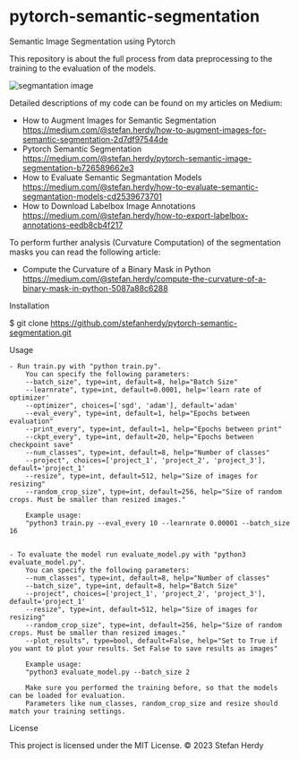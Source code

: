 # pytorch-semantic-segmentation
Semantic Image Segmentation using Pytorch

This repository is about the full process from data preprocessing to the training to the evaluation of the models. 

![segmantation image](https://github.com/stefanherdy/pytorch-semantic-segmentation/blob/main/img/seg.png?raw=true)

Detailed descriptions of my code can be found on my articles on Medium:
- How to Augment Images for Semantic Segmentation
  https://medium.com/@stefan.herdy/how-to-augment-images-for-semantic-segmentation-2d7df97544de
- Pytorch Semantic Segmentation
  https://medium.com/@stefan.herdy/pytorch-semantic-image-segmentation-b726589662e3
- How to Evaluate Semantic Segmantation Models
  https://medium.com/@stefan.herdy/how-to-evaluate-semantic-segmantation-models-cd2539673701
- How to Download Labelbox Image Annotations
  https://medium.com/@stefan.herdy/how-to-export-labelbox-annotations-eedb8cb4f217

To perform further analysis (Curvature Computation) of the segmentation masks you can read the following article:
- Compute the Curvature of a Binary Mask in Python
  https://medium.com/@stefan.herdy/compute-the-curvature-of-a-binary-mask-in-python-5087a88c6288
  


Installation

$ git clone https://github.com/stefanherdy/pytorch-semantic-segmentation.git

Usage

    - Run train.py with "python train.py".
        You can specify the following parameters:
        --batch_size", type=int, default=8, help="Batch Size"
        --learnrate", type=int, default=0.0001, help='learn rate of optimizer'
        --optimizer", choices=['sgd', 'adam'], default='adam'
        --eval_every", type=int, default=1, help="Epochs between evaluation"
        --print_every", type=int, default=1, help="Epochs between print"
        --ckpt_every", type=int, default=20, help="Epochs between checkpoint save"
        --num_classes", type=int, default=8, help="Number of classes"
        --project", choices=['project_1', 'project_2', 'project_3'], default='project_1'
        --resize", type=int, default=512, help="Size of images for resizing"
        --random_crop_size", type=int, default=256, help="Size of random crops. Must be smaller than resized images."

        Example usage:
        "python3 train.py --eval_every 10 --learnrate 0.00001 --batch_size 16

        
    - To evaluate the model run evaluate_model.py with "python3 evaluate_model.py".
        You can specify the following parameters:
        --num_classes", type=int, default=8, help="Number of classes"
        --batch_size", type=int, default=8, help="Batch Size"
        --project", choices=['project_1', 'project_2', 'project_3'], default='project_1'
        --resize", type=int, default=512, help="Size of images for resizing"
        --random_crop_size", type=int, default=256, help="Size of random crops. Must be smaller than resized images."
        --plot_results", type=bool, default=False, help="Set to True if you want to plot your results. Set False to save results as images"

        Example usage:
        "python3 evaluate_model.py --batch_size 2 

        Make sure you performed the training before, so that the models can be loaded for evaluation.
        Parameters like num_classes, random_crop_size and resize should match your training settings.


License

This project is licensed under the MIT License. ©️ 2023 Stefan Herdy
